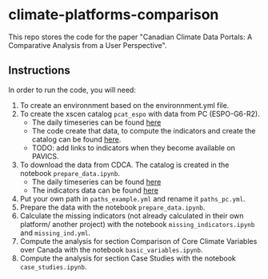 # climate-platforms-comparison
This repo stores the code for the paper "Canadian Climate Data Portals: A Comparative Analysis from a User Perspective".

## Instructions

 In order to run the code, you will need:
 1. To create an environnment based on the environnment.yml file.
 2. To create the xscen catalog `pcat_espo` with data from PC (ESPO-G6-R2). 
    - The daily timeseries can be found [here](https://pavics.ouranos.ca/twitcher/ows/proxy/thredds/catalog/datasets/simulations/bias_adjusted/cmip6/ouranos/ESPO-G/ESPO-G6-R2v1.0.0/catalog.html)
    - The code create that data, to compute the indicators and create the catalog can be found [here](https://github.com/Ouranosinc/ESPO-G).
    - TODO: add links to indicators when they become available on PAVICS.
 3. To download the data from CDCA. The catalog is created in the notebook `prepare_data.ipynb`.
    - The daily timeseries can be found [here](https://pavics.ouranos.ca/twitcher/ows/proxy/thredds/catalog/datasets/simulations/bias_adjusted/cmip6/pcic/CanDCS-U6/catalog.html)
    - The indicators data can be found [here](https://pavics.ouranos.ca/twitcher/ows/proxy/thredds/catalog/datasets/simulations/bias_adjusted/cmip6/climatedata_ca/ensemble_statistics/catalog.html)
 4. Put your own path in `paths_example.yml` and rename it `paths_pc.yml`.
 5. Prepare the data with the notebook `prepare_data.ipynb`.
 6. Calculate the missing indicators (not already calculated in their own platform/ another project) with the notebook `missing_indicators.ipynb` and `missing_ind.yml`.
 7. Compute the analysis for section Comparison of Core Climate Variables over Canada with the notebook `basic_variables.ipynb`.
 8. Compute the analysis for section Case Studies with the notebook `case_studies.ipynb`.


